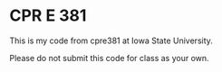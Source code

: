 # CPR E 381
This is my code from cpre381 at Iowa State University.

Please do not submit this code for class as your own.

